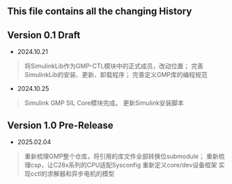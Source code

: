 ## This file contains all the changing History

## Version 0.1 Draft

+ 2024.10.21

> 将SimulinkLib作为GMP-CTL模块中的正式成员，改动位置；
> 完善SimulinkLib的安装、更新、卸载程序；
> 完善定义GMP库的编程规范
> 

+ 2024.10.25

> Simulink GMP SIL Core模块完成。
> 更新Simulink安装脚本

## Version 1.0 Pre-Release

+ 2025.02.04 

> 重新梳理GMP整个仓库，将引用的库文件全部转换位submodule；
> 重新梳理csp，让C28x系列的CPU适配Sysconfig
> 重新定义core/dev设备框架
> 实现cctl的求解器和异步电机的模型
